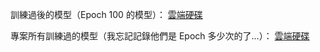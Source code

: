 訓練過後的模型（Epoch 100 的模型）： [雲端硬碟](https://drive.google.com/file/d/1-0AgDn0SBEjls0VmpBleab3EBFzn9vwa/view?usp=sharing)

專案所有訓練過的模型（我忘記記錄他們是 Epoch 多少次的了...）： [雲端硬碟](https://drive.google.com/drive/folders/1-06BKoeIq6QgLh9ejMyLepXT3gpjwsu7?usp=sharing)